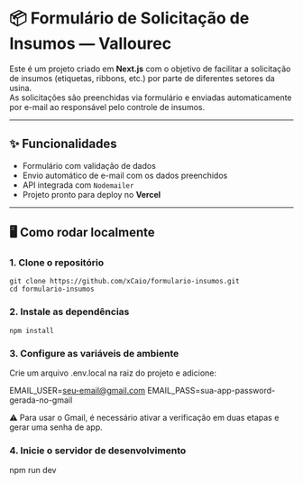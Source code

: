 # 📦 Formulário de Solicitação de Insumos — Vallourec

Este é um projeto criado em **Next.js** com o objetivo de facilitar a solicitação de insumos (etiquetas, ribbons, etc.) por parte de diferentes setores da usina.  
As solicitações são preenchidas via formulário e enviadas automaticamente por e-mail ao responsável pelo controle de insumos.

---

## ✨ Funcionalidades

- Formulário com validação de dados
- Envio automático de e-mail com os dados preenchidos
- API integrada com `Nodemailer`
- Projeto pronto para deploy no **Vercel**

---

## 🖥️ Como rodar localmente

### 1. Clone o repositório


```
git clone https://github.com/xCaio/formulario-insumos.git
cd formulario-insumos
```

### 2. Instale as dependências
```
npm install
```

### 3. Configure as variáveis de ambiente

Crie um arquivo .env.local na raiz do projeto e adicione:

EMAIL_USER=seu-email@gmail.com
EMAIL_PASS=sua-app-password-gerada-no-gmail

⚠️ Para usar o Gmail, é necessário ativar a verificação em duas etapas e gerar uma senha de app.

### 4. Inicie o servidor de desenvolvimento
npm run dev

